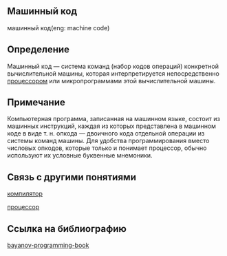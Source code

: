 ## Машинный код
машинный код(eng: machine code) 

## Определение
Машинный код — система команд (набор кодов операций) конкретной вычислительной машины, которая интерпретируется непосредственно [процессором](processor.md) или микропрограммами этой вычислительной машины.
## Примечание
Компьютерная программа, записанная на машинном языке, состоит из машинных инструкций, каждая из которых представлена в машинном коде в виде т. н. опкода — двоичного кода отдельной операции из системы команд машины. Для удобства программирования вместо числовых опкодов, которые только и понимает процессор, обычно используют их условные буквенные мнемоники. 



## Связь с другими понятиями
[компилятор](compiler.md)

[процессор](processor.md)
## Cсылка на библиографию
[bayanov-programming-book](../bibliography/bayanov-programming-book.md)


